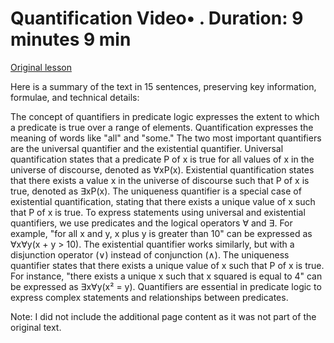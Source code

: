 # Quantification Video• . Duration: 9 minutes 9 min

[Original lesson](https://www.coursera.org/learn/uol-discrete-mathematics/lecture/2wvyG/quantification)

Here is a summary of the text in 15 sentences, preserving key information, formulae, and technical details:

The concept of quantifiers in predicate logic expresses the extent to which a predicate is true over a range of elements. Quantification expresses the meaning of words like "all" and "some." The two most important quantifiers are the universal quantifier and the existential quantifier. Universal quantification states that a predicate P of x is true for all values of x in the universe of discourse, denoted as ∀xP(x). Existential quantification states that there exists a value x in the universe of discourse such that P of x is true, denoted as ∃xP(x). The uniqueness quantifier is a special case of existential quantification, stating that there exists a unique value of x such that P of x is true. To express statements using universal and existential quantifiers, we use predicates and the logical operators ∀ and ∃. For example, "for all x and y, x plus y is greater than 10" can be expressed as ∀x∀y(x + y > 10). The existential quantifier works similarly, but with a disjunction operator (∨) instead of conjunction (∧). The uniqueness quantifier states that there exists a unique value of x such that P of x is true. For instance, "there exists a unique x such that x squared is equal to 4" can be expressed as ∃x∀y(x² = y). Quantifiers are essential in predicate logic to express complex statements and relationships between predicates.

Note: I did not include the additional page content as it was not part of the original text.

